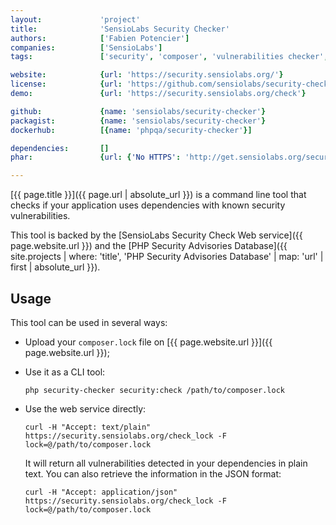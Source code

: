 ```yaml
---
layout:             'project'
title:              'SensioLabs Security Checker'
authors:            ['Fabien Potencier'] 
companies:          ['SensioLabs'] 
tags:               ['security', 'composer', 'vulnerabilities checker', 'cli', 'online service'] 

website:            {url: 'https://security.sensiolabs.org/'}
license:            {url: 'https://github.com/sensiolabs/security-checker/blob/master/LICENSE', label: 'MIT License'}
demo:               {url: 'https://security.sensiolabs.org/check'}

github:             {name: 'sensiolabs/security-checker'}
packagist:          {name: 'sensiolabs/security-checker'}          
dockerhub:          [{name: 'phpqa/security-checker'}] 

dependencies:       []
phar:               {url: {'No HTTPS': 'http://get.sensiolabs.org/security-checker.phar'}}

---
```


[{{ page.title }}]({{ page.url | absolute_url }}) is a command line tool that checks if your
application uses dependencies with known security vulnerabilities.
 
<!--more--> 

This tool is backed by the [SensioLabs Security Check Web service]({{ page.website.url }})
and the [PHP Security Advisories Database]({{ site.projects | where: 'title', 'PHP Security Advisories Database' | map: 'url' | first | absolute_url }}).

## Usage

This tool can be used in several ways:

* Upload your `composer.lock` file on [{{ page.website.url }}]({{ page.website.url }});

* Use it as a CLI tool:

    ```php security-checker security:check /path/to/composer.lock```

* Use the web service directly:

    ```curl -H "Accept: text/plain" https://security.sensiolabs.org/check_lock -F lock=@/path/to/composer.lock```

   It will return all vulnerabilities detected in your dependencies in plain
   text. You can also retrieve the information in the JSON format:

    ```curl -H "Accept: application/json" https://security.sensiolabs.org/check_lock -F lock=@/path/to/composer.lock```

